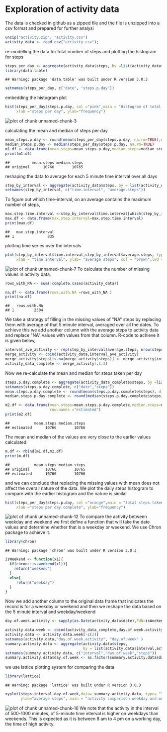 Exploration of activity data
========================================================

The data is checked in github as a zipped file and the file is unzipped into a csv format and prepared for further analysi



```r
unzip("activity.zip", "activity.csv")
activity_data <- read.csv("activity.csv");
```
re-modelling the data for total number of steps and plotting the histogram for steps

```r
steps_per_day <- aggregate(activity_data$steps, by =list(activity_data$date), FUN=sum)
library(data.table)
```

```
## Warning: package 'data.table' was built under R version 3.0.3
```

```r
setnames(steps_per_day, c("date", "steps.p.day"))
```
embedding the histogram plot 


```r
hist(steps_per_day$steps.p.day, col ="pink",main = "Histogram of total steps taken per day",
     xlab ="steps per day", ylab="frequency")
```

![plot of chunk unnamed-chunk-3](figure/unnamed-chunk-3.png) 

calculating the mean and median of steps per day


```r
mean_steps.p.day <- round(mean(steps_per_day$steps.p.day, na.rm=TRUE),digits=1)
median_steps.p.day <- median(steps_per_day$steps.p.day, na.rm=TRUE)
m1.df <- data.frame(mean.steps=mean_steps.p.day,median.steps=median_steps.p.day, row.names ="original")
print(m1.df)
```

```
##          mean.steps median.steps
## original      10766        10765
```


reshaping the data to average for each 5 minute time interval over all days

```r
step_by_interval <- aggregate(activity_data$steps, by = list(activity_data$interval), FUN= mean, na.rm=TRUE)
setnames(step_by_interval, c("time.interval", "average.steps"))
```
To figure out which time-interval, on an average contains the maximum number of steps,

```r
max.step.time.interval <-step_by_interval$time.interval[which(step_by_interval$average.steps==max(step_by_interval$average.steps))]
max.df <- data.frame(max.step.interval=max.step.time.interval)
print(max.df)
```

```
##   max.step.interval
## 1               835
```

plotting time series over the intervals


```r
plot(step_by_interval$time.interval,step_by_interval$average.steps, type="l",main = "time-series plot of average activity",
     xlab = "time interval", ylab= "average steps", col = "brown",lwd =3.0)
```

![plot of chunk unnamed-chunk-7](figure/unnamed-chunk-7.png) 
To calculate the number of missing values in activity data,

```r
rows_with_NA <- sum(!complete.cases(activity_data))

na.df <- data.frame(rows.with.NA =rows_with_NA )
print(na.df)
```

```
##   rows.with.NA
## 1         2304
```

We take a strategy of filling in the missing values of "NA" steps by replacing them with average of that 5 minute interval, averaged over all the dates. To achieve this we add another column with the average steps to activity data and replace "NA" values with values from that column. R-code to achieve it is given below,

```r
interval_ave_activity <- rep(step_by_interval$average.steps, nrow(steps_per_day))
merge_activity <- cbind(activity_data,interval_ave_activity)
merge_activity$steps[is.na(merge_activity$steps)] <- merge_activity$interval_ave_activity[is.na(merge_activity$steps)]
activity_data_complete <- merge_activity[,1:3]
```
Now we re-calculate the mean and median for steps taken per day

```r
steps.p.day.complete <- aggregate(activity_data_complete$steps, by =list(activity_data_complete$date), FUN=sum)
setnames(steps.p.day.complete, c("date","steps"))
mean.steps.p.day.complete <- round(mean(steps.p.day.complete$steps), digits=1)
median.steps.p.day.complete <- round(median(steps.p.day.complete$steps),digits=1)

m2.df <- data.frame(mean.steps=mean.steps.p.day.complete,median.steps=median.steps.p.day.complete, 
                    row.names ="estimated")
print(m2.df)
```

```
##           mean.steps median.steps
## estimated      10766        10766
```
The mean and median of the values are very close to the earlier values calculated 

```r
m.df <- rbind(m1.df,m2.df)
print(m.df)
```

```
##           mean.steps median.steps
## original       10766        10765
## estimated      10766        10766
```
and we can conclude that replacing the missing values with mean does not affect the overall nature of the data. We plot the daily steps histogram to compare with the earlier histogram and the nature is similar


```r
hist(steps_per_day$steps.p.day, col ="orange",main = "total steps taken per day..no missing values",
     xlab ="steps per day.complete", ylab="frequency")
```

![plot of chunk unnamed-chunk-12](figure/unnamed-chunk-12.png) 
To compare the activity between weekday and weekend we first define a function that will take the date values and determine whether that is a weekday or weekend. We use Chron package to achieve it.

```r
library(chron)
```

```
## Warning: package 'chron' was built under R version 3.0.3
```

```r
isWeekend <- function(x1){
  if(chron::is.weekend(x1)){
    return("weekend")
  }
  else{
     return("weekday")
  }
}
```
Now we add another column to the original data frame that indicates the record is for a weekday or weekend and then we reshape the data based on the 5 minute interval and weekday/weekend

```r
day.of.week.activity <- sapply(as.Date(activity_data$date),FUN=isWeekend )

activity.data.week <- cbind(activity_data_complete,day.of.week.activity)
activity.data <- activity.data.week[-c(2)]
setnames(activity.data,"day.of.week.activity", "day.of.week" )
summary.activity.data <- aggregate(activity.data$steps, 
                                   by = list(activity.data$interval,activity.data$day.of.week), FUN=mean)
setnames(summary.activity.data, c("interval","day.of.week","steps"))
summary.activity.data$day.of.week <- as.factor(summary.activity.data$day.of.week)
```
we use lattice plotting system for comparing the data

```r
library(lattice)
```

```
## Warning: package 'lattice' was built under R version 3.0.3
```


```r
xyplot(steps~interval|day.of.week,data= summary.activity.data, type= "l",layout=c(1,2), xlab="interval", 
       ylab="average steps", main = "activity comparison weekday and weekend")
```

![plot of chunk unnamed-chunk-16](figure/unnamed-chunk-16.png) 
We note that the activity in the interval of 500-1000 minutes, of 5-minute time interval is higher on weekdays than 
weekends. This is expected as it is between 8 am to 4 pm on a working day, the time of high activity.

